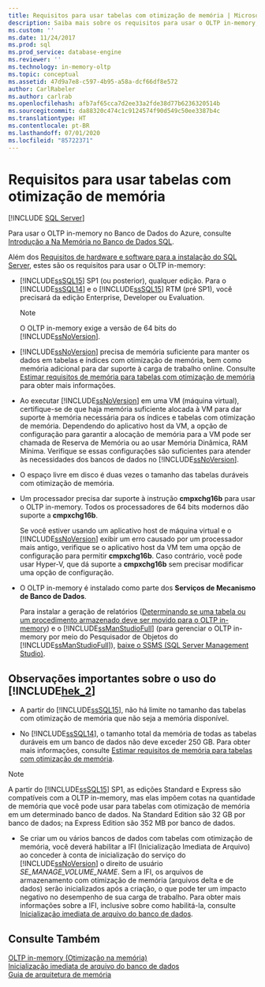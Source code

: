 ```yaml
---
title: Requisitos para usar tabelas com otimização de memória | Microsoft Docs
description: Saiba mais sobre os requisitos para usar o OLTP in-memory, incluindo considerações de versão do Banco de Dados SQL, de memória e de armazenamento e a instalação.
ms.custom: ''
ms.date: 11/24/2017
ms.prod: sql
ms.prod_service: database-engine
ms.reviewer: ''
ms.technology: in-memory-oltp
ms.topic: conceptual
ms.assetid: 47d9a7e8-c597-4b95-a58a-dcf66df8e572
author: CarlRabeler
ms.author: carlrab
ms.openlocfilehash: afb7af65cca7d2ee33a2fde38d77b6236320514b
ms.sourcegitcommit: da88320c474c1c9124574f90d549c50ee3387b4c
ms.translationtype: HT
ms.contentlocale: pt-BR
ms.lasthandoff: 07/01/2020
ms.locfileid: "85722371"
---
```

# <a name="requirements-for-using-memory-optimized-tables"></a>Requisitos para usar tabelas com otimização de memória
 [!INCLUDE [SQL Server](../../includes/applies-to-version/sqlserver.md)]

  Para usar o OLTP in-memory no Banco de Dados do Azure, consulte [Introdução a Na Memória no Banco de Dados SQL](https://azure.microsoft.com/documentation/articles/sql-database-in-memory/).  
  
 Além dos [Requisitos de hardware e software para a instalação do SQL Server](../../sql-server/install/hardware-and-software-requirements-for-installing-sql-server.md), estes são os requisitos para usar o OLTP in-memory:  
  
-   [!INCLUDE[ssSQL15](../../includes/sssql15-md.md)] SP1 (ou posterior), qualquer edição. Para o [!INCLUDE[ssSQL14](../../includes/sssql14-md.md)] e o [!INCLUDE[ssSQL15](../../includes/sssql15-md.md)] RTM (pré SP1), você precisará da edição Enterprise, Developer ou Evaluation.
    
    > [!NOTE]
    > O OLTP in-memory exige a versão de 64 bits do [!INCLUDE[ssNoVersion](../../includes/ssnoversion-md.md)].  
  
-   [!INCLUDE[ssNoVersion](../../includes/ssnoversion-md.md)] precisa de memória suficiente para manter os dados em tabelas e índices com otimização de memória, bem como memória adicional para dar suporte à carga de trabalho online. Consulte [Estimar requisitos de memória para tabelas com otimização de memória](../../relational-databases/in-memory-oltp/estimate-memory-requirements-for-memory-optimized-tables.md) para obter mais informações.  

-   Ao executar [!INCLUDE[ssNoVersion](../../includes/ssnoversion-md.md)] em uma VM (máquina virtual), certifique-se de que haja memória suficiente alocada à VM para dar suporte à memória necessária para os índices e tabelas com otimização de memória. Dependendo do aplicativo host da VM, a opção de configuração para garantir a alocação de memória para a VM pode ser chamada de Reserva de Memória ou ao usar Memória Dinâmica, RAM Mínima. Verifique se essas configurações são suficientes para atender às necessidades dos bancos de dados no [!INCLUDE[ssNoVersion](../../includes/ssnoversion-md.md)].
  
-   O espaço livre em disco é duas vezes o tamanho das tabelas duráveis com otimização de memória.  
  
-   Um processador precisa dar suporte à instrução **cmpxchg16b** para usar o OLTP in-memory. Todos os processadores de 64 bits modernos dão suporte a **cmpxchg16b**.  
  
     Se você estiver usando um aplicativo host de máquina virtual e o [!INCLUDE[ssNoVersion](../../includes/ssnoversion-md.md)] exibir um erro causado por um processador mais antigo, verifique se o aplicativo host da VM tem uma opção de configuração para permitir **cmpxchg16b**. Caso contrário, você pode usar Hyper-V, que dá suporte a **cmpxchg16b** sem precisar modificar uma opção de configuração.  
  
-   O OLTP in-memory é instalado como parte dos **Serviços de Mecanismo de Banco de Dados**.  
  
     Para instalar a geração de relatórios ([Determinando se uma tabela ou um procedimento armazenado deve ser movido para o OLTP in-memory](../../relational-databases/in-memory-oltp/determining-if-a-table-or-stored-procedure-should-be-ported-to-in-memory-oltp.md)) e o [!INCLUDE[ssManStudioFull](../../includes/ssmanstudiofull-md.md)] (para gerenciar o OLTP in-memory por meio do Pesquisador de Objetos do [!INCLUDE[ssManStudioFull](../../includes/ssmanstudiofull-md.md)]), [baixe o SSMS (SQL Server Management Studio)](../../ssms/download-sql-server-management-studio-ssms.md).   
  
## <a name="important-notes-on-using-hek_2"></a>Observações importantes sobre o uso do [!INCLUDE[hek_2](../../includes/hek-2-md.md)]  
  
-   A partir do [!INCLUDE[ssSQL15](../../includes/sssql15-md.md)], não há limite no tamanho das tabelas com otimização de memória que não seja a memória disponível. 

-   No [!INCLUDE[ssSQL14](../../includes/sssql14-md.md)], o tamanho total da memória de todas as tabelas duráveis em um banco de dados não deve exceder 250 GB. Para obter mais informações, consulte [Estimar requisitos de memória para tabelas com otimização de memória](../../relational-databases/in-memory-oltp/estimate-memory-requirements-for-memory-optimized-tables.md).  

> [!NOTE]
> A partir do [!INCLUDE[ssSQL15](../../includes/sssql15-md.md)] SP1, as edições Standard e Express são compatíveis com a OLTP in-memory, mas elas impõem cotas na quantidade de memória que você pode usar para tabelas com otimização de memória em um determinado banco de dados. Na Standard Edition são 32 GB por banco de dados; na Express Edition são 352 MB por banco de dados. 
  
-   Se criar um ou vários bancos de dados com tabelas com otimização de memória, você deverá habilitar a IFI (Inicialização Imediata de Arquivo) ao conceder à conta de inicialização do serviço do [!INCLUDE[ssNoVersion](../../includes/ssnoversion-md.md)] o direito de usuário *SE_MANAGE_VOLUME_NAME*. Sem a IFI, os arquivos de armazenamento com otimização de memória (arquivos delta e de dados) serão inicializados após a criação, o que pode ter um impacto negativo no desempenho de sua carga de trabalho. Para obter mais informações sobre a IFI, inclusive sobre como habilitá-la, consulte [Inicialização imediata de arquivo do banco de dados](../../relational-databases/databases/database-instant-file-initialization.md).
  
## <a name="see-also"></a>Consulte Também  
 [OLTP in-memory &#40;Otimização na memória&#41;](../../relational-databases/in-memory-oltp/in-memory-oltp-in-memory-optimization.md)  
 [Inicialização imediata de arquivo do banco de dados](../../relational-databases/databases/database-instant-file-initialization.md)  
 [Guia de arquitetura de memória](../../relational-databases/memory-management-architecture-guide.md)
  
